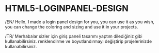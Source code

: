 # HTML5-LOGINPANEL-DESIGN
/EN/ Hello, I made a login panel design for you, you can use it as you wish, you can change the coloring and sizing and use it in your projects.

/TR/ Merhabalar sizler için giriş paneli tasarımı yaptım dilediğiniz gibi kullanabilirsiniz. renklendirme ve boyutlandırmayı değiştirip projelerinizde kullanabilirsiniz.

